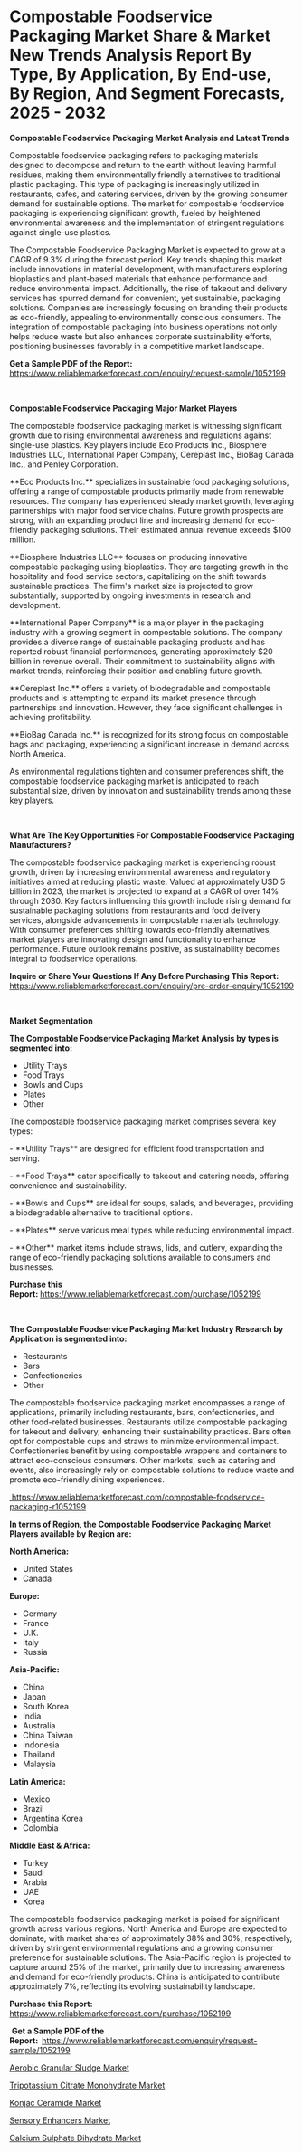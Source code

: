 <p><h1>Compostable Foodservice Packaging Market Share & Market New Trends Analysis Report By Type, By Application, By End-use, By Region, And Segment Forecasts, 2025 - 2032</h1></p><p><strong>Compostable Foodservice Packaging Market Analysis and Latest Trends</strong></p>
<p><p>Compostable foodservice packaging refers to packaging materials designed to decompose and return to the earth without leaving harmful residues, making them environmentally friendly alternatives to traditional plastic packaging. This type of packaging is increasingly utilized in restaurants, cafes, and catering services, driven by the growing consumer demand for sustainable options. The market for compostable foodservice packaging is experiencing significant growth, fueled by heightened environmental awareness and the implementation of stringent regulations against single-use plastics.</p><p>The Compostable Foodservice Packaging Market is expected to grow at a CAGR of 9.3% during the forecast period. Key trends shaping this market include innovations in material development, with manufacturers exploring bioplastics and plant-based materials that enhance performance and reduce environmental impact. Additionally, the rise of takeout and delivery services has spurred demand for convenient, yet sustainable, packaging solutions. Companies are increasingly focusing on branding their products as eco-friendly, appealing to environmentally conscious consumers. The integration of compostable packaging into business operations not only helps reduce waste but also enhances corporate sustainability efforts, positioning businesses favorably in a competitive market landscape.</p></p>
<p><strong>Get a Sample PDF of the Report:&nbsp;</strong> <a href="https://www.reliablemarketforecast.com/enquiry/request-sample/1052199?utm_campaign=1875&utm_medium=2&utm_source=Github&utm_content=ia&utm_term=01042025&utm_id=compostable-foodservice-packaging">https://www.reliablemarketforecast.com/enquiry/request-sample/1052199</a></p>
<p>&nbsp;</p>
<p><strong>Compostable Foodservice Packaging Major Market Players</strong></p>
<p><p>The compostable foodservice packaging market is witnessing significant growth due to rising environmental awareness and regulations against single-use plastics. Key players include Eco Products Inc., Biosphere Industries LLC, International Paper Company, Cereplast Inc., BioBag Canada Inc., and Penley Corporation.</p><p>**Eco Products Inc.** specializes in sustainable food packaging solutions, offering a range of compostable products primarily made from renewable resources. The company has experienced steady market growth, leveraging partnerships with major food service chains. Future growth prospects are strong, with an expanding product line and increasing demand for eco-friendly packaging solutions. Their estimated annual revenue exceeds $100 million.</p><p>**Biosphere Industries LLC** focuses on producing innovative compostable packaging using bioplastics. They are targeting growth in the hospitality and food service sectors, capitalizing on the shift towards sustainable practices. The firm's market size is projected to grow substantially, supported by ongoing investments in research and development.</p><p>**International Paper Company** is a major player in the packaging industry with a growing segment in compostable solutions. The company provides a diverse range of sustainable packaging products and has reported robust financial performances, generating approximately $20 billion in revenue overall. Their commitment to sustainability aligns with market trends, reinforcing their position and enabling future growth.</p><p>**Cereplast Inc.** offers a variety of biodegradable and compostable products and is attempting to expand its market presence through partnerships and innovation. However, they face significant challenges in achieving profitability.</p><p>**BioBag Canada Inc.** is recognized for its strong focus on compostable bags and packaging, experiencing a significant increase in demand across North America. </p><p>As environmental regulations tighten and consumer preferences shift, the compostable foodservice packaging market is anticipated to reach substantial size, driven by innovation and sustainability trends among these key players.</p></p>
<p>&nbsp;</p>
<p><strong>What Are The Key Opportunities For Compostable Foodservice Packaging Manufacturers?</strong></p>
<p><p>The compostable foodservice packaging market is experiencing robust growth, driven by increasing environmental awareness and regulatory initiatives aimed at reducing plastic waste. Valued at approximately USD 5 billion in 2023, the market is projected to expand at a CAGR of over 14% through 2030. Key factors influencing this growth include rising demand for sustainable packaging solutions from restaurants and food delivery services, alongside advancements in compostable materials technology. With consumer preferences shifting towards eco-friendly alternatives, market players are innovating design and functionality to enhance performance. Future outlook remains positive, as sustainability becomes integral to foodservice operations.</p></p>
<p><strong>Inquire or Share Your Questions If Any Before Purchasing This Report:</strong> <a href="https://www.reliablemarketforecast.com/enquiry/pre-order-enquiry/1052199?utm_campaign=1875&utm_medium=2&utm_source=Github&utm_content=ia&utm_term=01042025&utm_id=compostable-foodservice-packaging">https://www.reliablemarketforecast.com/enquiry/pre-order-enquiry/1052199</a></p>
<p>&nbsp;</p>
<p><strong>Market Segmentation</strong></p>
<p><strong>The Compostable Foodservice Packaging Market Analysis by types is segmented into:</strong></p>
<p><ul><li>Utility Trays</li><li>Food Trays</li><li>Bowls and Cups</li><li>Plates</li><li>Other</li></ul></p>
<p><p>The compostable foodservice packaging market comprises several key types: </p><p>- **Utility Trays** are designed for efficient food transportation and serving.</p><p>- **Food Trays** cater specifically to takeout and catering needs, offering convenience and sustainability.</p><p>- **Bowls and Cups** are ideal for soups, salads, and beverages, providing a biodegradable alternative to traditional options.</p><p>- **Plates** serve various meal types while reducing environmental impact. </p><p>- **Other** market items include straws, lids, and cutlery, expanding the range of eco-friendly packaging solutions available to consumers and businesses.</p></p>
<p><strong>Purchase this Report:&nbsp;</strong><a href="https://www.reliablemarketforecast.com/purchase/1052199?utm_campaign=1875&utm_medium=2&utm_source=Github&utm_content=ia&utm_term=01042025&utm_id=compostable-foodservice-packaging">https://www.reliablemarketforecast.com/purchase/1052199</a></p>
<p>&nbsp;</p>
<p><strong>The Compostable Foodservice Packaging Market Industry Research by Application is segmented into:</strong></p>
<p><ul><li>Restaurants</li><li>Bars</li><li>Confectioneries</li><li>Other</li></ul></p>
<p><p>The compostable foodservice packaging market encompasses a range of applications, primarily including restaurants, bars, confectioneries, and other food-related businesses. Restaurants utilize compostable packaging for takeout and delivery, enhancing their sustainability practices. Bars often opt for compostable cups and straws to minimize environmental impact. Confectioneries benefit by using compostable wrappers and containers to attract eco-conscious consumers. Other markets, such as catering and events, also increasingly rely on compostable solutions to reduce waste and promote eco-friendly dining experiences.</p></p>
<p><a href="https://www.reliablemarketforecast.com/compostable-foodservice-packaging-r1052199?utm_campaign=1875&utm_medium=2&utm_source=Github&utm_content=ia&utm_term=01042025&utm_id=compostable-foodservice-packaging">&nbsp;https://www.reliablemarketforecast.com/compostable-foodservice-packaging-r1052199</a></p>
<p><strong>In terms of Region, the Compostable Foodservice Packaging Market Players available by Region are:</strong></p>
<p>
    <p> <strong> North America: </strong>
        <ul>
            <li>United States</li>
            <li>Canada</li>
        </ul>
        </p> 
    <p> <strong> Europe: </strong>
        <ul>
            <li>Germany</li>
            <li>France</li>
            <li>U.K.</li>
            <li>Italy</li>
            <li>Russia</li>
        </ul>
        </p> 
    <p> <strong> Asia-Pacific: </strong>
        <ul>
            <li>China</li>
            <li>Japan</li>
            <li>South Korea</li>
            <li>India</li>
            <li>Australia</li>
            <li>China Taiwan</li>
            <li>Indonesia</li>
            <li>Thailand</li>
            <li>Malaysia</li>
        </ul>
        </p> 
    <p> <strong> Latin America: </strong>
        <ul>
            <li>Mexico</li>
            <li>Brazil</li>
            <li>Argentina Korea</li>
            <li>Colombia</li>
        </ul>
        </p> 
    <p> <strong> Middle East & Africa: </strong>
        <ul>
            <li>Turkey</li>
            <li>Saudi</li>
            <li>Arabia</li>
            <li>UAE</li>
            <li>Korea</li>
        </ul>
    </p>
    </p>
<p><p>The compostable foodservice packaging market is poised for significant growth across various regions. North America and Europe are expected to dominate, with market shares of approximately 38% and 30%, respectively, driven by stringent environmental regulations and a growing consumer preference for sustainable solutions. The Asia-Pacific region is projected to capture around 25% of the market, primarily due to increasing awareness and demand for eco-friendly products. China is anticipated to contribute approximately 7%, reflecting its evolving sustainability landscape.</p></p>
<p><strong>Purchase this Report: </strong><a href="https://www.reliablemarketforecast.com/purchase/1052199?utm_campaign=1875&utm_medium=2&utm_source=Github&utm_content=ia&utm_term=01042025&utm_id=compostable-foodservice-packaging">https://www.reliablemarketforecast.com/purchase/1052199</a></p>
<p>&nbsp;<strong>Get a Sample PDF of the Report:&nbsp;&nbsp;</strong><a href="https://www.reliablemarketforecast.com/enquiry/request-sample/1052199?utm_campaign=1875&utm_medium=2&utm_source=Github&utm_content=ia&utm_term=01042025&utm_id=compostable-foodservice-packaging">https://www.reliablemarketforecast.com/enquiry/request-sample/1052199</a></p>
<p><strong></strong></p>
<p><p><a href="https://github.com/sitarzerpa3d/Market-Research-Report-List-1/blob/main/aerobic-granular-sludge-market.md?utm_campaign=1875&utm_medium=2&utm_source=Github&utm_content=ia&utm_term=01042025&utm_id=compostable-foodservice-packaging">Aerobic Granular Sludge Market</a></p><p><a href="https://github.com/rentzszaszjn/Market-Research-Report-List-1/blob/main/tripotassium-citrate-monohydrate-market.md?utm_campaign=1875&utm_medium=2&utm_source=Github&utm_content=ia&utm_term=01042025&utm_id=compostable-foodservice-packaging">Tripotassium Citrate Monohydrate Market</a></p><p><a href="https://github.com/perbetpereir/Market-Research-Report-List-1/blob/main/konjac-ceramide-market.md?utm_campaign=1875&utm_medium=2&utm_source=Github&utm_content=ia&utm_term=01042025&utm_id=compostable-foodservice-packaging">Konjac Ceramide Market</a></p><p><a href="https://github.com/ziringebrur1/Market-Research-Report-List-1/blob/main/sensory-enhancers-market.md?utm_campaign=1875&utm_medium=2&utm_source=Github&utm_content=ia&utm_term=01042025&utm_id=compostable-foodservice-packaging">Sensory Enhancers Market</a></p><p><a href="https://github.com/kevoncesya4j/Market-Research-Report-List-1/blob/main/calcium-sulphate-dihydrate-market.md?utm_campaign=1875&utm_medium=2&utm_source=Github&utm_content=ia&utm_term=01042025&utm_id=compostable-foodservice-packaging">Calcium Sulphate Dihydrate Market</a></p></p>